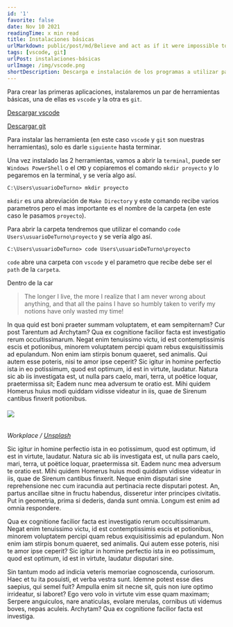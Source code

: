 ```yaml
---
id: '1'
favorite: false
date: Nov 10 2021
readingTime: x min read
title: Instalaciones básicas
urlMarkdown: public/post/md/Believe and act as if it were impossible to fail.md
tags: [vscode, git]
urlPost: instalaciones-básicas
urlImage: /img/vscode.png
shortDescription: Descarga e instalación de los programas a utilizar para empezar a trabajar
---
```


Para crear las primeras aplicaciones, instalaremos un par de herramientas básicas, una de ellas es `vscode` y la otra es `git`.

[Descargar vscode](https://code.visualstudio.com/download")

[Descargar git](https://git-scm.com/downloads)

Para instalar las herramienta (en este caso `vscode` y `git` son nuestras herramientas), solo es darle `siguiente` hasta terminar.

Una vez instalado las 2 herramientas, vamos a abrir la `terminal`, puede ser `Windows PowerShell` o el `CMD` y copiaremos el comando `mkdir proyecto` y lo pegaremos en la terminal, y se vería algo así.

```console
C:\Users\usuarioDeTurno> mkdir proyecto
```

`mkdir` es una abreviación de `Make Directory` y este comando recibe varios parametros pero el mas importante es el nombre de la carpeta (en este caso le pasamos `proyecto`).

Para abrir la carpeta tendremos que utilizar el comando `code Users\usuarioDeTurno\proyecto` y se vería algo así.

```console
C:\Users\usuarioDeTurno> code Users\usuarioDeTurno\proyecto
```

`code` abre una carpeta con `vscode` y el parametro que recibe debe ser el `path` de la `carpeta`.

Dentro de la car

> The longer I live, the more I realize that I am never wrong about anything, and that all the pains I have so humbly taken to verify my notions have only wasted my time!

In qua quid est boni praeter summam voluptatem, et eam sempiternam? Cur post Tarentum ad Archytam? Qua ex cognitione facilior facta est investigatio rerum occultissimarum. Negat enim tenuissimo victu, id est contemptissimis escis et potionibus, minorem voluptatem percipi quam rebus exquisitissimis ad epulandum. Non enim iam stirpis bonum quaeret, sed animalis. Qui autem esse poteris, nisi te amor ipse ceperit? Sic igitur in homine perfectio ista in eo potissimum, quod est optimum, id est in virtute, laudatur. Natura sic ab iis investigata est, ut nulla pars caelo, mari, terra, ut poëtice loquar, praetermissa sit; Eadem nunc mea adversum te oratio est. Mihi quidem Homerus huius modi quiddam vidisse videatur in iis, quae de Sirenum cantibus finxerit potionibus.

###### ![](/assets/placeholder_post.jpg)

_Workplace / [Unsplash](https://unsplash.com/)_

Sic igitur in homine perfectio ista in eo potissimum, quod est optimum, id est in virtute, laudatur. Natura sic ab iis investigata est, ut nulla pars caelo, mari, terra, ut poëtice loquar, praetermissa sit. Eadem nunc mea adversum te oratio est. Mihi quidem Homerus huius modi quiddam vidisse videatur in iis, quae de Sirenum cantibus finxerit. Neque enim disputari sine reprehensione nec cum iracundia aut pertinacia recte disputari potest. An, partus ancillae sitne in fructu habendus, disseretur inter principes civitatis. Put in geometria, prima si dederis, danda sunt omnia. Longum est enim ad omnia respondere.

Qua ex cognitione facilior facta est investigatio rerum occultissimarum. Negat enim tenuissimo victu, id est contemptissimis escis et potionibus, minorem voluptatem percipi quam rebus exquisitissimis ad epulandum. Non enim iam stirpis bonum quaeret, sed animalis. Qui autem esse poteris, nisi te amor ipse ceperit? Sic igitur in homine perfectio ista in eo potissimum, quod est optimum, id est in virtute, laudatur disputari sine.

Sin tantum modo ad indicia veteris memoriae cognoscenda, curiosorum. Haec et tu ita posuisti, et verba vestra sunt. Idemne potest esse dies saepius, qui semel fuit? Ampulla enim sit necne sit, quis non iure optimo irrideatur, si laboret? Ego vero volo in virtute vim esse quam maximam; Serpere anguiculos, nare anaticulas, evolare merulas, cornibus uti videmus boves, nepas aculeis. Archytam? Qua ex cognitione facilior facta est investiga.
